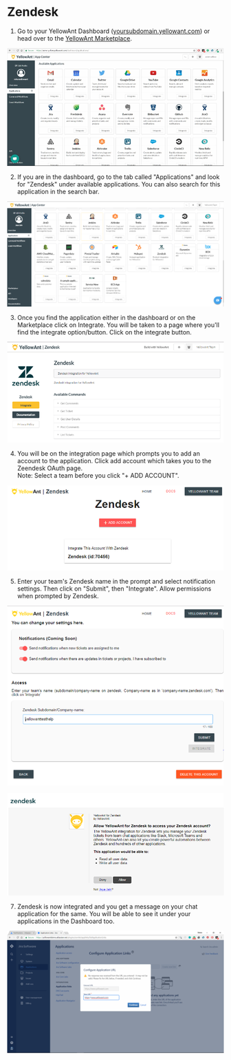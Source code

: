 # Zendesk

1. Go to your YellowAnt Dashboard \([yoursubdomain.yellowant.com](https://github.com/yellowanthq/yellowant-help-center/tree/bdad19066023aa6a8b667a1d6f05b72945b49759/yoursubdomain.yellowant.com)\) or head over to the [YellowAnt Marketplace](https://www.yellowant.com/marketplace).

![YellowAnt Dashboard - Available Applications Panel](../../.gitbook/assets/image%20%2866%29.png)

2. If you are in the dashboard, go to the tab called "Applications" and look for "Zendesk" under available applications. You can also search for this application in the search bar.

![Find Zendesk in the app marketplace](../../.gitbook/assets/image%20%2890%29.png)

3. Once you find the application either in the dashboard or on the Marketplace click on Integrate. You will be taken to a page where you'll find the integrate option/button. Click on the integrate button.

![Option to integrate Zendesk along with available commands](../../.gitbook/assets/image%20%28255%29.png)

4. You will be on the integration page which prompts you to add an account to the application. Click add account which takes you to the Zeendesk OAuth page.  
Note: Select a team before you click "+ ADD ACCOUNT".

![Make sure to select the right team and click &quot;Add Account&quot;](../../.gitbook/assets/image%20%28266%29.png)

5. Enter your  team's Zendesk name  in the prompt and select notification settings. Then click on "Submit", then "Integrate". Allow permissions when prompted by Zendesk.

![Enter the Zendesk name for your team](../../.gitbook/assets/image%20%28290%29.png)

![](../../.gitbook/assets/image%20%2881%29.png)

7. Zendesk is now integrated and you get a message on your chat application for the same. You will be able to see it under your applications in the Dashboard too.

![YellowAnt message in Slack confirming Zendesk Integration](../../.gitbook/assets/image%20%2830%29.png)

